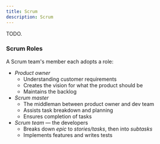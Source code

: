 ```yaml
---
title: Scrum
description: Scrum
---
```


TODO.

### Scrum Roles
A Scrum team's member each adopts a role:
- *Product owner*
    - Understanding customer requirements
    - Creates the vision for what the product should be
    - Maintains the backlog
- *Scrum master*
    - The middleman between product owner and dev team
    - Assists task breakdown and planning
    - Ensures completion of tasks
- *Scrum team* — the developers
    - Breaks down *epic* to *stories/tasks*, then into *subtasks*
    - Implements features and writes tests
